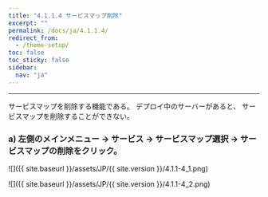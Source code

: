 ```yaml
---
title: "4.1.1.4 サービスマップ削除"
excerpt: ""
permalink: /docs/ja/4.1.1.4/
redirect_from:
  - /theme-setup/
toc: false
toc_sticky: false
sidebar:
  nav: "ja"
---
```



---

サービスマップを削除する機能である。 デプロイ中のサーバーがあると、 サービスマップを削除することができない。

### a\) 左側のメインメニュー → サービス → サービスマップ選択 → サービスマップの削除をクリック。

![]({{ site.baseurl }}/assets/JP/{{ site.version }}/4.1.1-4_1.png)

![]({{ site.baseurl }}/assets/JP/{{ site.version }}/4.1.1-4_2.png)
